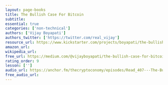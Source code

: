 ```yaml
---
layout: page-books
title: The Bullish Case For Bitcoin
subtitle: 
essential: true
categories: ['non-technical']
authors: ['Vijay Boyapati']
authors_twitter: ['https://twitter.com/real_vijay']
resource_url: https://www.kickstarter.com/projects/boyapati/the-bullish-case-for-bitcoin-book-launch
amazon_url: 
wikipedia_url: 
free_url: https://medium.com/@vijayboyapati/the-bullish-case-for-bitcoin-6ecc8bdecc1
rating_order: 9
lesson: ['']
audio_url: https://anchor.fm/thecryptoconomy/episodes/Read_407---The-Bullish-Case-for-Bitcoin-Vijay-Boyapati-efpi06/a-a2hgo5d
free_audio_url: 
---
```

